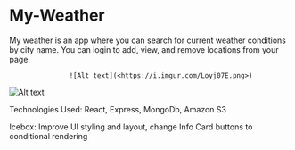 # My-Weather 

My weather is an app where you can search for current weather conditions by city name. You can login to add, view, and remove locations from your page.

                   ![Alt text](<https://i.imgur.com/Loyj07E.png>)

![Alt text](<https://i.imgur.com/TnTWs6N.png>)







Technologies Used: React, Express, MongoDb, Amazon S3

Icebox: Improve UI styling and layout, change Info Card buttons to conditional rendering 
